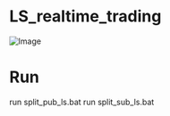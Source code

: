 # LS_realtime_trading


![Image](https://github.com/user-attachments/assets/159e73bb-dfdb-433b-8102-8dcacb973125)




# Run

   run split_pub_ls.bat
   run split_sub_ls.bat
